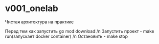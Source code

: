 # v001_onelab
Чистая архитектура на практике

Перед тем как запустить go mod download /n
Запустить проект - make run(запускает docker container) /n
Остановить - make stop
